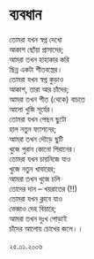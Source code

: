 # ব্যবধান

তোমরা যখন স্বপ্ন দেখো  
আকাশ ছোঁয়া প্রাসাদের;  
আমরা তখন হাহাকার করি  
ছিন্ন একটা শীতবস্ত্রের।  
তোমরা যখন স্বপ্ন কুড়াও  
আকাশ, তারা আর চাঁদের;  
আমরা তখন শীত \(থেকে\) বাচতে  
আলো খুজি সূর্যের।  
তোমরা যখন পেছন ছুটো  
হাল নতুন ফ্যাশনের;  
আমরা তখন দৌড়ে ছুটি  
খুজে পুরান কোনো পিরানের।  
তোমরা যখন চায়নিজে যাও  
খুজে নতুন খাবারের;  
আমরা তখন খুজে চলি  
তোদের দান – খয়রাতের \(!!\)  
তোমরা যখন ক্লাবে যাও  
ভেজাও দেহ বিয়ারে;  
আমরা তখন দুঃখ পোড়াই  
চাঁদের আলোয় চোখের জলে।।

  
২৫.০১.২০০৬

